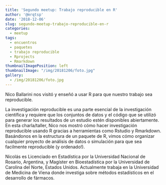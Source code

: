 ```yaml
---
title: 'Segundo meetup: Trabajo reproducible en R'
author: '@mrqtsp'
date: '2018-12-06'
slug: segundo-meetup-trabajo-reproducible-en-r
categories:
  - meetup
tags:
  - encuentros
  - paquetes
  - trabajo reproducible
  - Rprojects
  - Rmarkdown
thumbnailImagePosition: left
thumbnailImage: "/img/20181206/foto.jpg"
gallery:
  - /img/20181206/foto.jpg
---
```


Nico Ballarini nos visitó y enseñó a usar R para que nuestro trabajo sea reproducible.

<!--more-->

La investigación reproducible es una parte esencial de la investigación científica y requiere que los conjuntos de datos y el código que se utilizó para generar los resultados de un estudio estén disponibles abiertamente. En esta charla/taller, Nico nos mostró cómo hacer investigación reproducible usando R gracias a herramientas como Rstudio y Rmarkdown. Basándonos en la estructura de un paquete de R, vimos cómo organizar cualquier proyecto de análisis de datos o simulación para que sea facilmente reproducible (y ordenado!).

Nicolás es Licenciado en Estadística por la Universidad Nacional de Rosario, Argentina, y Magíster en Bioestadística por la Universidad de Carolina del Norte, Estados Unidos. Actualmente trabaja en la Universidad de Medicina de Viena donde investiga sobre métodos estadísticos en el desarrollo de fármacos.
